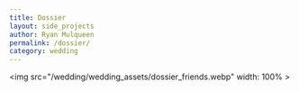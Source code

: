 ```yaml
---
title: Dossier
layout: side_projects
author: Ryan Mulqueen
permalink: /dossier/
category: wedding
---
```


<img src="/wedding/wedding_assets/dossier_friends.webp" width: 100% >
